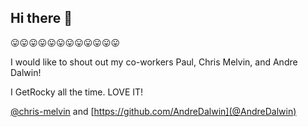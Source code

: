 ## Hi there 👋

😛😛😛😛😛😛😛😛😛😛😛😛

I would like to shout out my co-workers Paul, Chris Melvin, and Andre Dalwin!

I GetRocky all the time. LOVE IT!

[@chris-melvin](https://github.com/chris-melvin) and [https://github.com/AndreDalwin](@AndreDalwin)
